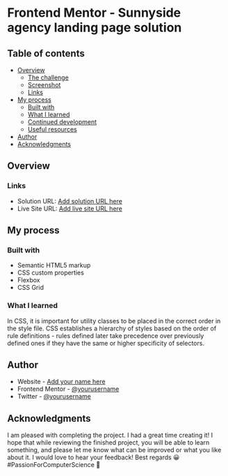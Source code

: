 # Frontend Mentor - Sunnyside agency landing page solution

## Table of contents

- [Overview](#overview)
  - [The challenge](#the-challenge)
  - [Screenshot](#screenshot)
  - [Links](#links)
- [My process](#my-process)
  - [Built with](#built-with)
  - [What I learned](#what-i-learned)
  - [Continued development](#continued-development)
  - [Useful resources](#useful-resources)
- [Author](#author)
- [Acknowledgments](#acknowledgments)

## Overview

### Links

- Solution URL: [Add solution URL here](https://your-solution-url.com)
- Live Site URL: [Add live site URL here](https://your-live-site-url.com)

## My process

### Built with

- Semantic HTML5 markup
- CSS custom properties
- Flexbox
- CSS Grid

### What I learned

In CSS, it is important for utility classes to be placed in the correct order in the style file. CSS establishes a hierarchy of styles based on the order of rule definitions - rules defined later take precedence over previously defined ones if they have the same or higher specificity of selectors.

## Author

- Website - [Add your name here](https://www.your-site.com)
- Frontend Mentor - [@yourusername](https://www.frontendmentor.io/profile/yourusername)
- Twitter - [@yourusername](https://www.twitter.com/yourusername)

## Acknowledgments

I am pleased with completing the project. I had a great time creating it! I hope that while reviewing the finished project, you will be able to learn something, and please let me know what can be improved or what you like about it. I would love to hear your feedback! Best regards &#128512;
#PassionForComputerScience &#128154;
